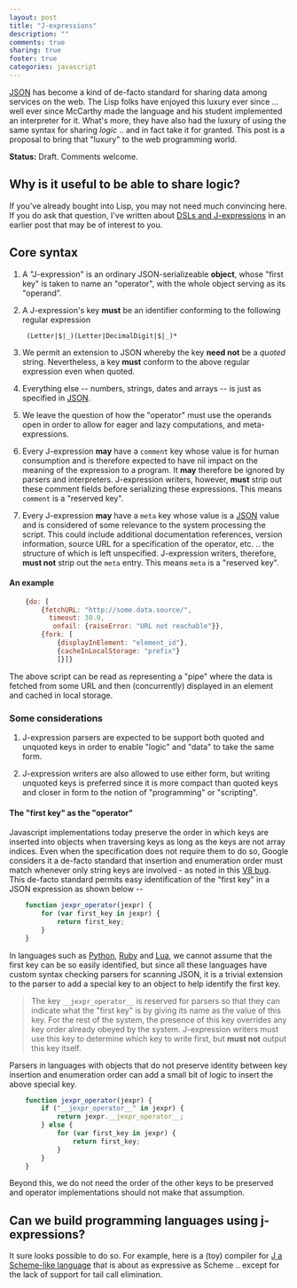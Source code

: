 ```yaml
---
layout: post
title: "J-expressions"
description: ""
comments: true
sharing: true
footer: true
categories: javascript
---
```


[JSON] has become a kind of de-facto standard for sharing data among services
on the web. The Lisp folks have enjoyed this luxury ever since ... well ever
since McCarthy made the language and his student implemented an interpreter for
it. What's more, they have also had the luxury of using the same syntax for
sharing *logic* .. and in fact take it for granted. This post is a proposal to
bring that "luxury" to the web programming world.

**Status:** Draft. Comments welcome.

<!-- more -->

## Why is it useful to be able to share logic? ##

If you've already bought into Lisp, you may not need much convincing here.  If
you do ask that question, I've written about [DSLs and J-expressions] in an
earlier post that may be of interest to you.

## Core syntax ##

1. A "J-expression" is an ordinary JSON-serializeable **object**, whose "first
   key" is taken to name an "operator", with the whole object serving as its
   "operand". 

2. A J-expression's key **must** be an identifier conforming to the following
   regular expression 

        (Letter|$|_)(Letter|DecimalDigit|$|_)*

3. We permit an extension to JSON whereby the key **need not** be a *quoted*
   string.  Nevertheless, a key **must** conform to the above regular expression
   even when quoted.

4. Everything else -- numbers, strings, dates and arrays -- is just as
   specified in [JSON].

5. We leave the question of how the "operator" must use the operands open in
   order to allow for eager and lazy computations, and meta-expressions.

6. Every J-expression **may** have a `comment` key whose value is for human
   consumption and is therefore expected to have nil impact on the meaning of
   the expression to a program.  It **may** therefore be ignored by parsers
   and interpreters. J-expression writers, however, **must** strip out these
   comment fields before serializing these expressions. This means `comment`
   is a "reserved key".

7. Every J-expression **may** have a `meta` key whose value is a [JSON] value
   and is considered of some relevance to the system processing the script.
   This could include additional documentation references, version information,
   source URL for a specification of the operator, etc.  ..  the structure of
   which is left unspecified. J-expression writers, therefore, **must not**
   strip out the `meta` entry. This means `meta` is a "reserved key".

 
#### An example ####

``` js
    {do: [
        {fetchURL: "http://some.data.source/",
          timeout: 30.0,
           onfail: {raiseError: "URL not reachable"}},
        {fork: [
            {displayInElement: "element_id"},
            {cacheInLocalStorage: "prefix"}
            ]}]}
```

The above script can be read as representing a "pipe" where the 
data is fetched from some URL and then (concurrently) displayed 
in an element and cached in local storage.

### Some considerations ###

1. J-expression parsers are expected to be support both quoted and
   unquoted keys in order to enable "logic" and "data" to take the
   same form.

2. J-expression writers are also allowed to use either form, but writing
   unquoted keys is preferred since it is more compact than quoted keys and
   closer in form to the notion of "programming" or "scripting".

#### The "first key" as the "operator" ####

Javascript implementations today preserve the order in which keys are inserted
into objects when traversing keys as long as the keys are not array indices.
Even when the specification does not require them to do so, Google considers it
a de-facto standard that insertion and enumeration order must match whenever
only string keys are involved - as noted in this [V8 bug]. This de-facto
standard permits easy identification of the "first key" in a JSON expression as
shown below --
    
``` js
    function jexpr_operator(jexpr) {
        for (var first_key in jexpr) {
            return first_key;
        }
    }
```

In languages such as [Python], [Ruby] and [Lua], we cannot assume that the
first key can be so easily identified, but since all these languages have
custom syntax checking parsers for scanning JSON, it is a trivial extension to
the parser to add a special key to an object to help identify the first key.

> The key `__jexpr_operator__` is reserved for parsers so that they can
> indicate what the "first key" is by giving its name as the value of this key.
> For the rest of the system, the presence of this key overrides any key order
> already obeyed by the system. J-expression writers must use this key to
> determine which key to write first, but **must not** output this key itself.

Parsers in languages with objects that do not preserve identity between key
insertion and enumeration order can add a small bit of logic to insert the
above special key.

``` js
    function jexpr_operator(jexpr) {
        if ("__jexpr_operator__" in jexpr) {
            return jexpr.__jexpr_operator__;
        } else {
            for (var first_key in jexpr) {
                return first_key;
            }
        }
    }
```

Beyond this, we do not need the order of the other keys to be preserved and
operator implementations should not make that assumption.

## Can we build programming languages using j-expressions? ##

It sure looks possible to do so. For example, here is a (toy) compiler for
[J a Scheme-like language] that is about as expressive as Scheme .. except for the 
lack of support for tail call elimination.

[J a Scheme-like language]: https://github.com/srikumarks/jexpr
[V8 bug]: http://code.google.com/p/v8/issues/detail?id=164
[DSLs and J-expressions]: /gyan/2012/04/14/creating-dsls-in-javascript-using-j-expressions
[JSON]: http://www.json.org
[Python]: http://www.python.org
[Ruby]: http://ruby-lang.org
[Lua]: http://www.lua.org
